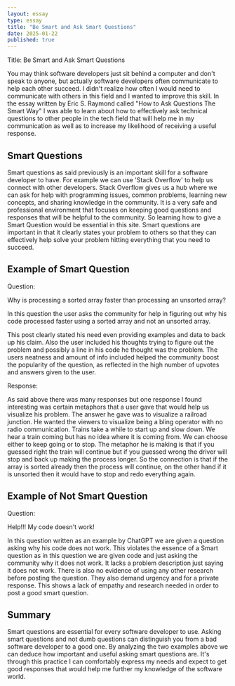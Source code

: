 ```yaml
---
layout: essay
type: essay
title: "Be Smart and Ask Smart Questions"
date: 2025-01-22
published: true
---
```


Title: Be Smart and Ask Smart Questions

You may think software developers just sit behind a computer and don't speak to anyone, but actually software developers often communicate to help each other succeed. I didn't realize how often I would need to communicate with others in this field and I wanted to improve this skill. In the essay written by Eric S. Raymond called "How to Ask Questions The Smart Way" I was able to learn about how to effectively ask technical questions to other people in the tech field that will help me in my communication as well as to increase my likelihood of receiving a useful response. 

## Smart Questions

Smart questions as said previously is an important skill for a software developer to have. For example we can use 'Stack Overflow' to help us connect with other developers. Stack Overflow gives us a hub where we can ask for help with programming issues, common problems, learning new concepts, and sharing knowledge in the community. It is a very safe and professional environment that focuses on keeping good questions and responses that will be helpful to the community. So learning how to give a Smart Question would be essential in this site. Smart questions are important in that it clearly states your problem to others so that they can effectively help solve your problem hitting everything that you need to succeed. 

## Example of Smart Question

Question: 

Why is processing a sorted array faster than processing an unsorted array?

In this question the user asks the community for help in figuring out why his code processed faster using a sorted array and not an unsorted array. 

This post clearly stated his need even providing examples and data to back up his claim. Also the user included his thoughts trying to figure out the problem and possibly a line in his code he thought was the problem. The users neatness and amount of info included helped the community boost the popularity of the question, as reflected in the high number of upvotes and answers given to the user. 

Response: 

As said above there was many responses but one response I found interesting was certain metaphors that a user gave that would help us visualize his problem. The answer he gave was to visualize a railroad junction. He wanted the viewers to visualize being a bling operator with no radio communication. Trains take a while to start up and slow down. We hear a train coming but has no idea where it is coming from. We can choose either to keep going or to stop. The metaphor he is making is that if you guessed right the train will continue but if you guessed wrong the driver will stop and back up making the process longer. So the connection is that if the array is sorted already then the process will continue, on the other hand if it is unsorted then it would have to stop and redo everything again. 

## Example of Not Smart Question

Question: 

Help!!! My code doesn't work!

In this question written as an example by ChatGPT we are given a question asking why his code does not work. This violates the essence of a Smart question as in this question we are given code and just asking the community why it does not work. It lacks a problem description just saying it does not work. There is also no evidence of using any other research before posting the question. They also demand urgency and for a private response. This shows a lack of empathy and research needed in order to post a good smart question. 

## Summary

Smart questions are essential for every software developer to use. Asking smart questions and not dumb questions can distinguish you from a bad software developer to a good one. By analyzing the two examples above we can deduce how important and useful asking smart questions are. It's through this practice I can comfortably express my needs and expect to get good responses that would help me further my knowledge of the software world.  
